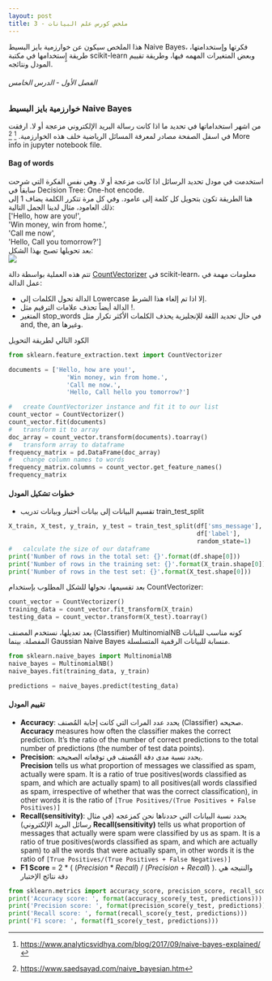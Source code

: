 ```yaml
---  
layout: post
title: ملخص كورس علم البيانات - 3
---  
```


هذا الملخص سيكون عن خوارزمية بايز البسيط Naive Bayes، فكرتها وإستخدامتها، طريقة إٍستخدامها في مكتبة scikit-learn وبعض المتغيرات المهمه فيها، وطريقة تقييم المودل ونتائجه.  

###### الفصل الأول - الدرس الخامس  
### خوارزمية بايز البسيط Naive Bayes  
من اشهر استخداماتها في تحديد ما اذا كانت رسالة البريد الإلكتروني مزعجة أو لا. ارفقت في اسفل الصفحة مصادر لمعرفة المسائل الرياضية خلف هذه الخوارزمية. [^1] [^2]
More info in jupyter notebook file.  

#### Bag of words  
استخدمت في مودل تحديد الرسائل اذا كانت مزعجة أو لا. وهي نفس الفكرة التي شرحت سابقاً في Decision Tree: One-hot encode.  
هنا الطريقة تكون بتحويل كل كلمة إلى عامود. وفي كل مرة تتكرر الكلمة يضاف 1 إلى ذلك العامود، مثال لدينا الجمل التالية:  
['Hello, how are you!',  
'Win money, win from home.',  
'Call me now',  
'Hello, Call you tomorrow?']  
بعد تحويلها تصبح بهذا الشكل:  
![](https://alioh.github.io/images/2019-3-16/countvectorizer.png.png)  

تتم هذه العملية بواسطة دالة [CountVectorizer](https://scikit-learn.org/stable/modules/generated/sklearn.feature_extraction.text.CountVectorizer.html#sklearn.feature_extraction.text.CountVectorizer) في scikit-learn، معلومات مهمة في عمل الدالة:  
- الدالة تحول الكلمات إلى Lowercase إلا اذا تم إلغاء هذا الشرط.
- الدالة أيضاً تحذف علامات الترقيم مثل !.  
- المتغير stop_words في حال تحديد اللغة للإنجليزية يحذف الكلمات الأكثر تكرار مثل and, the, an وغيرها.  

الكود التالي لطريقة التحويل  
```python
from sklearn.feature_extraction.text import CountVectorizer

documents = ['Hello, how are you!',
                'Win money, win from home.',
                'Call me now.',
                'Hello, Call hello you tomorrow?']

#   create CountVectorizer instance and fit it to our list
count_vector = CountVectorizer()
count_vector.fit(documents)
#   transform it to array
doc_array = count_vector.transform(documents).toarray()
#   transform array to dataframe
frequency_matrix = pd.DataFrame(doc_array)
#   change column names to words
frequency_matrix.columns = count_vector.get_feature_names()
frequency_matrix
```
#### خطوات تشكيل المودل  
- تقسيم البيانات إلى بيانات أختبار وبيانات تدريب train_test_split  
```python
X_train, X_test, y_train, y_test = train_test_split(df['sms_message'], 
                                                    df['label'], 
                                                    random_state=1)
#   calculate the size of our dataframe
print('Number of rows in the total set: {}'.format(df.shape[0]))
print('Number of rows in the training set: {}'.format(X_train.shape[0]))
print('Number of rows in the test set: {}'.format(X_test.shape[0]))
```
بعد تقسيمها، نحولها للشكل المطلوب بإستخدام CountVectorizer:  
```python
count_vector = CountVectorizer()
training_data = count_vector.fit_transform(X_train)
testing_data = count_vector.transform(X_test).toarray()
```
بعد تعديلها، نستخدم المصنف (Classifier) MultinomialNB كونه مناسب للبيانات المفصلة. بينما Gaussian Naive Bayes منسابة للبيانات الرقمية المتسلسلة.  

```python
from sklearn.naive_bayes import MultinomialNB
naive_bayes = MultinomialNB()
naive_bayes.fit(training_data, y_train)

predictions = naive_bayes.predict(testing_data)
```

#### تقييم المودل  
- **Accuracy**: يحدد عدد المرات التي كانت إجابة المُصنف (Classifier) صحيحه.  
**Accuracy** measures how often the classifier makes the correct prediction. It’s the ratio of the number of correct predictions to the total number of predictions (the number of test data points).  
- **Precision**: يحدد نسبة مدى دقة المُصنف في توقعاته الصحيحه.  
**Precision** tells us what proportion of messages we classified as spam, actually were spam.
It is a ratio of true positives(words classified as spam, and which are actually spam) to all positives(all words classified as spam, irrespective of whether that was the correct classification), in other words it is the ratio of `[True Positives/(True Positives + False Positives)]`  
- **Recall(sensitivity)**: يحدد نسبة البيانات التي حددناها نحن كمزعجه (في مثال رسائل البريد الإلكتروني)
**Recall(sensitivity)** tells us what proportion of messages that actually were spam were classified by us as spam.
It is a ratio of true positives(words classified as spam, and which are actually spam) to all the words that were actually spam, in other words it is the ratio of `[True Positives/(True Positives + False Negatives)]`  
- **F1 Score** = 2 * ( (*Precision* * *Recall*) / (*Precision* + *Recall*) ). والنتيجه هي دقة نتائج الإختبار

```python
from sklearn.metrics import accuracy_score, precision_score, recall_score, f1_score
print('Accuracy score: ', format(accuracy_score(y_test, predictions)))
print('Precision score: ', format(precision_score(y_test, predictions)))
print('Recall score: ', format(recall_score(y_test, predictions)))
print('F1 score: ', format(f1_score(y_test, predictions)))
```



[^1]: <https://www.analyticsvidhya.com/blog/2017/09/naive-bayes-explained/>
[^2]: <https://www.saedsayad.com/naive_bayesian.htm>
